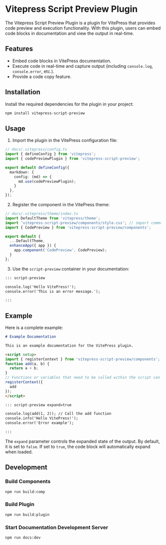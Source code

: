 # Vitepress Script Preview Plugin

The Vitepress Script Preview Plugin is a plugin for VitePress that provides code preview and execution functionality. With this plugin, users can embed code blocks in documentation and view the output in real-time.

## Features

- Embed code blocks in VitePress documentation.
- Execute code in real-time and capture output (including `console.log`, `console.error`, etc.).
- Provide a code copy feature.

## Installation

Install the required dependencies for the plugin in your project:

```bash
npm install vitepress-script-preview
```

## Usage

1. Import the plugin in the VitePress configuration file:

```ts
// docs/.vitepress/config.ts
import { defineConfig } from 'vitepress';
import { codePreviewPlugin } from 'vitepress-script-preview';

export default defineConfig({
  markdown: {
    config: (md) => {
      md.use(codePreviewPlugin);
    }
  },
});
```

2. Register the component in the VitePress theme:

```ts
// docs/.vitepress/theme/index.ts
import DefaultTheme from 'vitepress/theme';
import 'vitepress-script-preview/components/style.css'; // import commonents styles
import { CodePreview } from 'vitepress-script-preview/components';

export default {
  ...DefaultTheme,
  enhanceApp({ app }) {
    app.component('CodePreview', CodePreview);
  }
};
```

3. Use the `script-preview` container in your documentation:

```markdown
::: script-preview

console.log('Hello VitePress!');
console.error('This is an error message.');

:::
```

## Example

Here is a complete example:

```markdown
# Example Documentation

This is an example documentation for the VitePress plugin.

<script setup>
import { registerContext } from 'vitepress-script-preview/components';
function add(a, b) {
  return a + b;
}
// Functions or variables that need to be called within the script can be registered here.
registerContext({
  add
});
</script>

::: script-preview expand=true

console.log(add(1, 2)); // Call the add function
console.info('Hello VitePress!');
console.error('Error example');

:::
```

The `expand` parameter controls the expanded state of the output. By default, it is set to `false`. If set to `true`, the code block will automatically expand when loaded.

## Development

### Build Components

```bash
npm run build:comp
```

### Build Plugin

```bash
npm run build:plugin
```

### Start Documentation Development Server

```bash
npm run docs:dev
```

